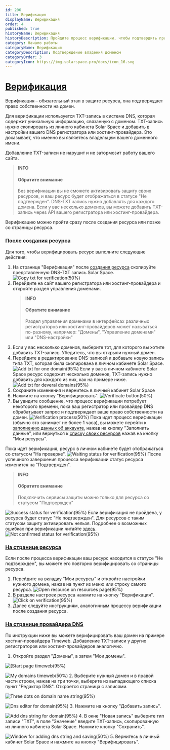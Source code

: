 ```yaml
---
id: 206
title: Верификация
displayName: Верификация
order: 4
published: true
historyName: Верификация
historyDescription: Пройдите процесс верификации, чтобы подтвердить право собственности на домен
category: Начало работы
categoryName: Верификация
categoryDescription: Подтверждение владения доменом
categoryOrder: 3
categoryIcon: https://img.solarspace.pro/docs/icon_16.svg
---
```


# [Верификация](verification)

Верификация – обязательный этап в защите ресурса, она подтверждает право собственности на домен.

Для верификации используется TXT-запись в системе DNS, которая содержит уникальную информацию, связанную с доменом. TXT-запись нужно скопировать из личного кабинета Solar Space и добавить в настройки вашего DNS регистратора или хостинг-провайдера. Это доказывает, что именно вы являетесь владельцем вашего доменного имени.

Добавление TXT-записи не нарушит и не затормозит работу вашего сайта.

> **INFO**
> #### Обратите внимание
> Без верификации вы не сможете активировать защиту своих ресурсов, и ваш ресурс будет отображаться в статусе "Не подтвержден". DNS-TXT запись нужно добавлять для каждого домена. Если у вас несколько доменов, вы можете добавить TXT-запись через API вашего регистратора или хостинг-провайдера.


Верификацию можно пройти сразу после создания ресурса или позже со страницы ресурса.

### [После создания ресурса](after-resource-creation)

Для того, чтобы верифицировать ресурс выполните следующие действия:
1. На странице "Верификация" после [создания ресурса]([205]) скопируйте представленную DNS-TXT запись Solar Space.
![Copy txt for verification(50%)](https://img.solarspace.pro/docs/copy-txt-for-verification.jpg "Копирование TXT-записи для верификации")
2. Перейдите на сайт вашего регистратора или хостинг-провайдера и откройте раздел управления доменами.
   > **INFO**
   > #### Обратите внимание
   > Раздел управления доменами в интерфейсах различных регистраторов или хостинг-провайдеров может называться по-разному, например: "Домены", "Управление доменами" или "DNS-настройки"  
3. Если у вас несколько доменов, выберите тот, для которого вы хотите добавить TXT-запись. Убедитесь, что вы открыли нужный домен.
4. Перейдите в редактирование DNS-записей и добавьте новую запись типа TXT, которая была скопирована в личном кабинете Solar Space.
![Add txt for one domain(95%)](https://img.solarspace.pro/docs/one-txt.jpg "Добавление TXT-записи для одного домена")
Если у вас в личном кабинете Solar Space ресурс содержит несколько доменов, TXT-запись нужно добавить для каждого из них, как на примере ниже.
![Add txt for deveral domains(95%)](https://img.solarspace.pro/docs/several-txt.jpg "Добавление TXT-записи для нескольких доменов")
5. Сохраните изменения и вернитесь в личный кабинет Solar Space
6. Нажмите на кнопку "Верифицировать".
![Verificate button(50%)](https://img.solarspace.pro/docs/click-on-verification-button.jpg "Кнопка верификации")
7. Вы увидите сообщение, что процесс верификации потребует некоторого времени, пока ваш регистратор или провайдер DNS обрабатывает запрос и подтверждает ваше право собственности на домен.
![Verification process(50%)](https://img.solarspace.pro/docs/verification-process.jpg "Процесс верификации")
Пока идет процесс верификации (обычно это занимает не более 1 часа), вы можете перейти к [заполнению данных об аккаунте]([243]), нажав на кнопку "Заполнить данные", или вернуться к [cписку своих ресурсов]([246]) нажав на кнопку "Мои ресурсы".

Пока идет верификация, ресурс в личном кабинете будет отображаться со статусом "На проверке".
 ![Waiting status for verification(95%)](https://img.solarspace.pro/docs/waiting-status.jpg "Статус верификации 'Ожидание'")
После успешного завершения процесса верификации статус ресурса изменится на "Подтвержден". 
   > **INFO**
   > #### Обратите внимание
   > Подключить сервисы защиты можно только для ресурса со статусом "Подтвержден"  

![Success status for verification(95%)](https://img.solarspace.pro/docs/success-status.jpg "Статус верификации 'Подтвержден'")
Если верификация не пройдена, у ресурса будет статус "Не подтвержден". Для ресурсов с таким статусом защиту активировать нельзя. Подробнее о возможных ошибках при верификации читайте [здесь]([268]).
![Not confirmed status for verification(95%)](https://img.solarspace.pro/docs/not-confirmed-status.jpg "Статус верификации 'Не подтвержден'")

### [На странице ресурса](on-resource-page)

Если после процесса верификации ваш ресурс находится в статусе "Не подтвержден", вы можете его повторно верифицировать со страницы ресурса.

1. Перейдите на вкладку "Мои ресурсы" и откройте настройки нужного домена, нажав на пункт из меню или строку самого ресурса.
![Open resource on resources page(95%)](https://img.solarspace.pro/docs/open-resource.jpg "Открыть ресурс на странице ресурсов")
2. В разделе настроек ресурса нажмите на кнопку "Верификация".
![Click on verification(95%)](https://img.solarspace.pro/docs/click-on-verification.jpg "Верифицировать ресурс со страницы ресурса")
3. Далее следуйте инструкциям, аналогичным процессу верификации после создания ресурса.

### [На странице провайдера DNS](on-dns-provider-page)

По инструкции ниже вы можете верифицировать ваш домен на примере хостинг-провайдера Timeweb. Добавление TXT-записи у других регистраторов или хостинг-провайдеров аналогично.

1. Откройте раздел "Домены", а затем "Мои домены".

![(Start page timeweb(95%)](https://img.solarspace.pro/docs/start-page-timeweb.jpg "Начальная страница timeweb")

![My domains timeweb(50%)](https://img.solarspace.pro/docs/my-domains-timeweb.jpg "Мои домены")
2. Выберите нужный домен и в правой части строки, нажав на три точки, выберите из выпадающего списка пункт "Редактор DNS". Откроется страница с записями.

![Three dots on domain name string(95%)](https://img.solarspace.pro/docs/three-dots-on-domain-name-string.jpg "Три точки в строке домена")

![Dns editor for domain(95%)](https://img.solarspace.pro/docs/dns-editor-for-domain.jpg "Редактор DNS в строке домена")
3. Нажмите на кнопку "Добавить запись".

![Add dns string for domain(95%)](https://img.solarspace.pro/docs/add-dns-string-for-domain.jpg "Добавить DNS запись")
4. В окне "Новая запись" выберите тип записи "TXT", в поле "Значение" введите TXT-запись, скопированную из личного кабинета Solar Space. Нажмите кнопку "Сохранить".

![Window for adding dns string and saving(50%)](https://img.solarspace.pro/docs/window-for-adding-dns-string-and-saving.jpg "Окно добавления днс записи")
5. Вернитесь в личный кабинет Solar Space и нажмите на кнопку "Верифицировать".
